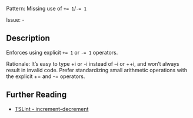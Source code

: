 Pattern: Missing use of `+= 1`/`-= 1`

Issue: -

## Description

Enforces using explicit `+= 1` or `-= 1` operators.  
  
Rationale: It’s easy to type +i or -i instead of –i or ++i, and won’t always result in invalid code. Prefer standardizing small arithmetic operations with the explicit += and -= operators.

## Further Reading

* [TSLint - increment-decrement](https://palantir.github.io/tslint/rules/increment-decrement)